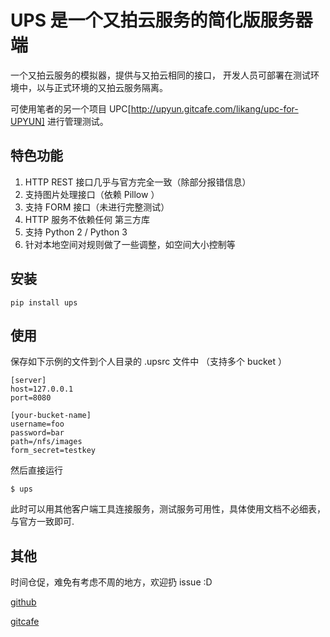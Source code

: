 # UPS 是一个又拍云服务的简化版服务器端

一个又拍云服务的模拟器，提供与又拍云相同的接口，
开发人员可部署在测试环境中，以与正式环境的又拍云服务隔离。

可使用笔者的另一个项目 UPC[http://upyun.gitcafe.com/likang/upc-for-UPYUN] 
进行管理测试。


## 特色功能

1. HTTP REST 接口几乎与官方完全一致（除部分报错信息）
2. 支持图片处理接口（依赖 Pillow ）
3. 支持 FORM 接口（未进行完整测试）
4. HTTP 服务不依赖任何 第三方库
5. 支持 Python 2 / Python 3
6. 针对本地空间对规则做了一些调整，如空间大小控制等

## 安装

```
pip install ups
```

## 使用

保存如下示例的文件到个人目录的 .upsrc 文件中 （支持多个 bucket ）

```
[server]
host=127.0.0.1
port=8080

[your-bucket-name]
username=foo
password=bar
path=/nfs/images
form_secret=testkey

```

然后直接运行
```
$ ups
```

此时可以用其他客户端工具连接服务，测试服务可用性，具体使用文档不必细表，
与官方一致即可.


## 其他
时间仓促，难免有考虑不周的地方，欢迎扔 issue :D

[github](https://github.com/likang/ups)

[gitcafe](https://gitcafe.com/likang/ups)
